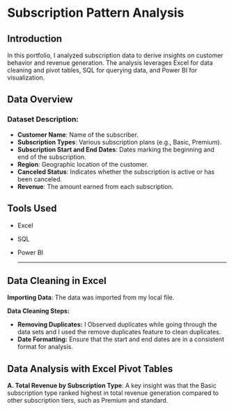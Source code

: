 # Subscription Pattern Analysis

## Introduction

In this portfolio, I analyzed subscription data to derive insights on customer behavior and revenue generation. The analysis leverages Excel for data cleaning and pivot tables, SQL for querying data, and Power BI for visualization.

## Data Overview

### Dataset Description: 

- **Customer Name**: Name of the subscriber.
- **Subscription Types**: Various subscription plans (e.g., Basic, Premium).
- **Subscription Start and End Dates**: Dates marking the beginning and end of the subscription.
- **Region**: Geographic location of the customer.
- **Canceled Status**: Indicates whether the subscription is active or has been canceled.
- **Revenue**: The amount earned from each subscription.

 ## Tools Used

- Excel
- SQL
- Power BI

  ------

## Data Cleaning in Excel

**Importing Data**: The data was imported from my local file.

  **Data Cleaning Steps:** 
   
- **Removing Duplicates:** I Observed duplicates while going through the data sets and I used the remove duplicates feature to clean duplicates.
- **Date Formatting:** Ensure that the start and end dates are in a consistent format for analysis.

## Data Analysis with Excel Pivot Tables

**A. Total Revenue by Subscription Type**:
A key insight was that the Basic subscription type ranked highest in  total revenue generation compared to other subscription tiers, such as Premium and standard.







